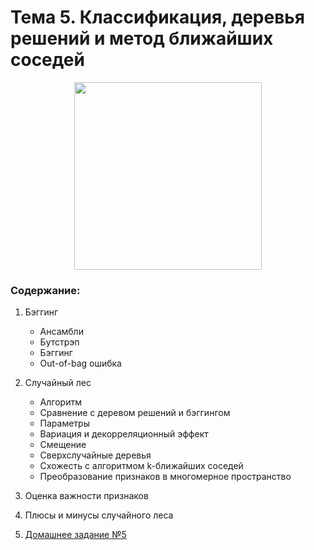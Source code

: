 # Тема 5. Классификация, деревья решений и метод ближайших соседей

<p align="center">
  <a href="https://habr.com/ru/company/ods/blog/324402/">
    <img height="300" src="https://habrastorage.org/webt/6y/c1/fe/6yc1fed7lwikddu1fros2s3cgsa.jpeg">
  </a>
</p>

### Содержание:
1. Бэггинг
     - Ансамбли
     - Бутстрэп
     - Бэггинг
     - Out-of-bag ошибка
     
2. Случайный лес
     - Алгоритм
     - Сравнение с деревом решений и бэггингом
     - Параметры
     - Вариация и декорреляционный эффект
     - Смещение
     - Сверхслучайные деревья
     - Схожесть с алгоритмом k-ближайших соседей
     - Преобразование признаков в многомерное пространство
     
3. Оценка важности признаков
4. Плюсы и минусы случайного леса
5. [Домашнее задание №5](topic05_bagging_rf/assignment)

